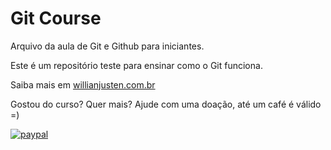 # Git Course

Arquivo da aula de Git e Github para iniciantes.

Este é um repositório teste para ensinar como o Git funciona.

Saiba mais em [willianjusten.com.br](http://willianjusten.com.br)

Gostou do curso? Quer mais? Ajude com uma doação, até um café é válido =)

[![paypal](https://www.paypalobjects.com/en_US/i/btn_donateCC_LG.gif)](https://www.paypal.com/cgi-bin/webscr?cmd=_s-xclick&hosted_button_id=UTMFZUHX6EUGE)

